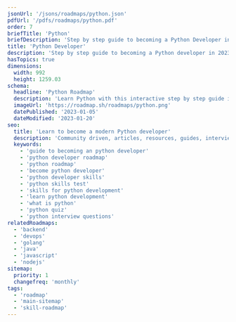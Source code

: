 ```yaml
---
jsonUrl: '/jsons/roadmaps/python.json'
pdfUrl: '/pdfs/roadmaps/python.pdf'
order: 7
briefTitle: 'Python'
briefDescription: 'Step by step guide to becoming a Python Developer in 2023'
title: 'Python Developer'
description: 'Step by step guide to becoming a Python developer in 2023'
hasTopics: true
dimensions:
  width: 992
  height: 1259.03
schema:
  headline: 'Python Roadmap'
  description: 'Learn Python with this interactive step by step guide in 2023. We also have resources and short descriptions attached to the roadmap items so you can get everything you want to learn in one place.'
  imageUrl: 'https://roadmap.sh/roadmaps/python.png'
  datePublished: '2023-01-05'
  dateModified: '2023-01-20'
seo:
  title: 'Learn to become a modern Python developer'
  description: 'Community driven, articles, resources, guides, interview questions, quizzes for python development. Learn to become a modern Python developer by following the steps, skills, resources and guides listed in this roadmap.'
  keywords:
    - 'guide to becoming an python developer'
    - 'python developer roadmap'
    - 'python roadmap'
    - 'become python developer'
    - 'python developer skills'
    - 'python skills test'
    - 'skills for python development'
    - 'learn python development'
    - 'what is python'
    - 'python quiz'
    - 'python interview questions'
relatedRoadmaps:
  - 'backend'
  - 'devops'
  - 'golang'
  - 'java'
  - 'javascript'
  - 'nodejs'
sitemap:
  priority: 1
  changefreq: 'monthly'
tags:
  - 'roadmap'
  - 'main-sitemap'
  - 'skill-roadmap'
---
```

